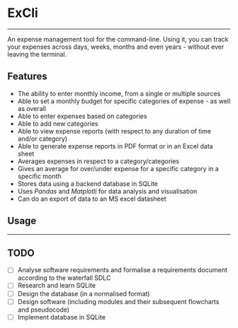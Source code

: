 # ExCli
---
An expense management tool for the command-line. Using it, you can track your
expenses across days, weeks, months and even years - without ever leaving the
terminal.

## Features
* The ability to enter monthly income, from a single or multiple sources
* Able to set a monthly budget for specific categories of expense - as well as
  overall
* Able to enter expenses based on categories
* Able to add new categories
* Able to view expense reports (with respect to any duration of time and/or
  category)
* Able to generate expense reports in PDF format or in an Excel data sheet
* Averages expenses in respect to a category/categories
* Gives an average for over/under expense for a specific category in a specific
  month
* Stores data using a backend database in SQLite
* Uses *Pandas* and *Matplotli* for data analysis and visualisation
* Can do an export of data to an MS excel datasheet

## Usage
---
## TODO
- [ ] Analyse software requirements and formalise a requirements document
      according to the waterfall SDLC
- [ ] Research and learn SQLite
- [ ] Design the database (in a normalised format)
- [ ] Design software (including modules and their subsequent flowcharts and
      pseudocode)
- [ ] Implement database in SQLite
